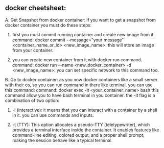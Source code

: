 ## docker cheetsheet:
A. Get Snapshot from docker container:
if you want to get a snapshot from docker container you must do these steps:
1. first you must commit running container and create new image from it.
command: docker commit --message="your message" <container_name_or_id> <new_image_name>:<tag>
this will store an image from your container.

2. you can create new container from it with docker run command.
command: docker run --name <new_docker_container> -d <new_image_name>:<tag>
you can set specific network to this command too.

B. Go to docker container:
as you now docker containers like a small server with their os, so you can run command in there like terminal. you can use this command:
command: docker exec -it <your_container_name> bash
this command allow you to have bash terminal in you container.
the -it flag is a combination of two option:
1. -i (interactive): 
it means that you can interact with a container by a shell in it. you can use commands and inputs.

2. -t (TTY):
This option allocates a pseudo-TTY (teletypewriter), which provides a terminal interface inside the container. It enables features like command-line editing, colored output, and a proper shell prompt, making the session behave like a typical terminal.
